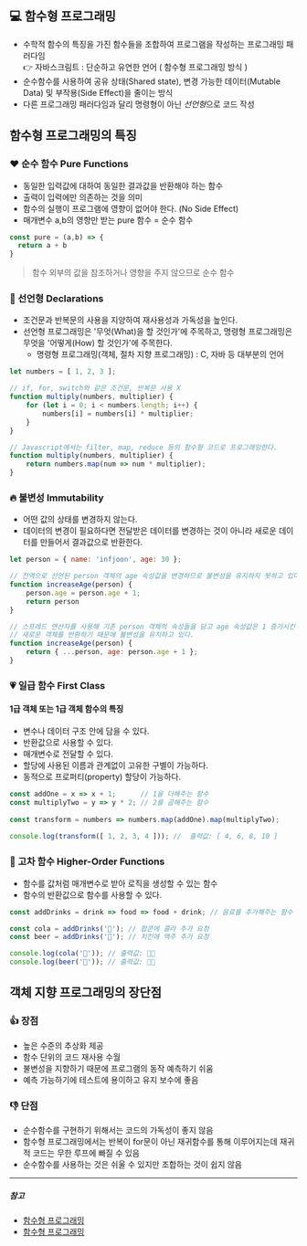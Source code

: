 ## 💻 함수형 프로그래밍
- 수학적 함수의 특징을 가진 함수들을 조합하여 프로그램을 작성하는 프로그래밍 패러다임                        
       👉 자바스크림트 : 단순하고 유연한 언어 ( 함수형 프로그래밍 방식 )
- 순수함수를 사용하여 공유 상태(Shared state), 변경 가능한 데이터(Mutable Data) 및 부작용(Side Effect)을 줄이는 방식         
- 다른 프로그래밍 패러다임과 달리 명령형이 아닌 *선언형*으로 코드 작성            
                

## 함수형 프로그래밍의 특징               
            
### ♥️ 순수 함수 Pure Functions
- 동일한 입력값에 대하여 동일한 결과값을 반환해야 하는 함수
- 출력이 입력에만 의존하는 것을 의미
- 함수의 실행이 프로그램에 영향이 없어야 한다. (No Side Effect)
- 매개변수 a,b의 영향만 받는 pure 함수 = 순수 함수              
```javascript 
const pure = (a,b) => {
  return a + b
}
```
> 함수 외부의 값을 참조하거나 영향을 주지 않으므로 순수 함수


### 💝 선언형 Declarations
- 조건문과 반복문의 사용을 지양하여 재사용성과 가독성을 높인다.
- 선언형 프로그래밍은 '무엇(What)을 할 것인가'에 주목하고, 명령형 프로그래밍은 무엇을 '어떻게(How) 할 것인가'에 주목한다.
  - 명령형 프로그래밍(객체, 절차 지향 프로그래밍) : C, 자바 등 대부분의 언어
```javascript
let numbers = [ 1, 2, 3 ];

// if, for, switch와 같은 조건문, 반복문 사용 X
function multiply(numbers, multiplier) {
    for (let i = 0; i < numbers.length; i++) {
        numbers[i] = numbers[i] * multiplier;
    }
}

// Javascript에서는 filter, map, reduce 등의 함수형 코드로 프로그래밍한다.
function multiply(numbers, multiplier) {
    return numbers.map(num => num * multiplier);
}


```


### 🔥 불변성 Immutability
- 어떤 값의 상태를 변경하지 않는다.
- 데이터의 변경이 필요하다면 전달받은 데이터를 변경하는 것이 아니라 새로운 데이터를 만들어서 결과값으로 반환한다.
```javascript
let person = { name: 'infjoon', age: 30 };

// 전역으로 선언된 person 객체의 age 속성값을 변경하므로 불변성을 유지하지 못하고 있다.
function increaseAge(person) {
    person.age = person.age + 1;
    return person 
}

// 스프레드 연산자를 사용해 기존 person 객체의 속성들을 담고 age 속성값은 1 증가시킨 후
// 새로운 객체를 반환하기 때문에 불변성을 유지하고 있다.
function increaseAge(person) {
    return { ...person, age: person.age + 1 };
}

```


### 💗 일급 함수 First Class
#### 1급 객체 또는 1급 객체 함수의 특징
- 변수나 데이터 구조 안에 담을 수 있다.
- 반환값으로 사용할 수 있다.
- 매개변수로 전달할 수 있다.
- 할당에 사용된 이름과 관계없이 고유한 구별이 가능하다.
- 동적으로 프로퍼티(property) 할당이 가능하다.
```javascript
const addOne = x => x + 1;      // 1을 더해주는 함수
const multiplyTwo = y => y * 2; // 2를 곱해주는 함수
    
const transform = numbers => numbers.map(addOne).map(multiplyTwo);
    
console.log(transform([ 1, 2, 3, 4 ])); // 	출력값: [ 4, 6, 8, 10 ]

```

### 💓 고차 함수 Higher-Order Functions
- 함수를 값처럼 매개변수로 받아 로직을 생성할 수 있는 함수
- 함수의 반환값으로 함수를 사용할 수 있다.
```javascript
const addDrinks = drink => food => food + drink; // 음료를 추가해주는 함수

const cola = addDrinks('🥤'); // 팝콘에 콜라 추가 요청
const beer = addDrinks('🍺'); // 치킨에 맥주 추가 요청

console.log(cola('🍿')); // 출력값: 🍿🥤
console.log(beer('🍗')); // 출력값: 🍗🍺
```

 
##  객체 지향 프로그래밍의 장단점

### 👍 장점

  - 높은 수준의 추상화 제공
  - 함수 단위의 코드 재사용 수월
  - 불변성을 지향하기 때문에 프로그램의 동작 예측하기 쉬움
  - 예측 가능하기에 테스트에 용이하고 유지 보수에 좋음

### 👎  단점

  - 순수함수를 구현하기 위해서는 코드의 가독성이 좋지 않음
  - 함수형 프로그래밍에서는 반복이 for문이 아닌 재귀함수를 통해 이루어지는데 재귀적 코드는 무한 루프에 빠질 수 있음
  - 순수함수를 사용하는 것은 쉬울 수 있지만 조합하는 것이 쉽지 않음


---

##### 참고

- [함수형 프로그래밍](https://aiday.tistory.com/107)
- [함수형 프로그래밍](https://github.com/Songwonseok/CS-Study/blob/main/CommonSense/%ED%95%A8%EC%88%98%ED%98%95%20%ED%94%84%EB%A1%9C%EA%B7%B8%EB%9E%98%EB%B0%8D%E2%85%A0.md)

